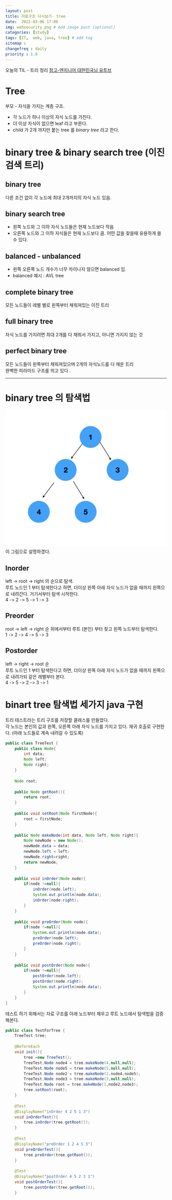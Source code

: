 ```yaml
---
layout: post
title: 자료구조 다시보기- tree
date:  2022-03-06 17:00
img: websecurity.png # Add image post (optional)
categories: [study]
tags: [IT,  web, java, tree] # add tag
sitemap :
changefreq : daily
priority : 1.0
---
```


오늘의 TIL - 트리 정리
[참고-엔지니어 대한민국님 유투브](https://www.youtube.com/watch?v=QN1rZYX6QaA&list=PLjSkJdbr_gFY8VgactUs6_Jc9Ke8cPzZP&index=2)

# Tree  
부모 - 자식을 가지는 계층 구조.   
- 각 노드가 하나 이상의 자식 노드를 가진다.  
- 더 이상 자식이 없으면 leaf 라고 부른다.  
- child 가 2개 까지만 붙는 tree 를 *binary tree* 라고 한다.   

# binary tree & binary search tree (이진 검색 트리)

## binary tree
다른 조건 없이 각 노드에 최대 2개까지의 자식 노드 있음.  
## binary search tree 
- 왼쪽 노드와 그 이하 자식 노드들은 현재 노드보다 작음
- 오른쪽 노드와 그 이하 자식들은 현재 노드보다 큼. 
어떤 값을 찾을때 유용하게 쓸 수 있다.  

## balanced - unbalanced 
- 왼쪽 오른쪽 노드 개수가 너무 차이나지 않으면 balanced 임. 
- balanced 예시 : AVL tree

## complete binary tree
모든 노드들이 레벨 별로 왼쪽부터 채워져있는 이진 트리 

## full binary tree 
자식 노드를 가지려면 최대 2개를 다 채워서 가지고, 아니면 가지지 않는 것 

## perfect binary tree
모든 노드들이 왼쪽부터 채워져있으며 2개의 자식노드를 다 채운 트리  
완벽한 피라미드 구조를 띄고 있다 .  

---

# binary tree 의 탐색법 
![사진](/assets/img/binarytreeEx.png)
이 그림으로 설명하겠다.  


## Inorder 
left -> root -> right 의 순으로 탐색.   
루트 노드인 1 부터 탐색한다고 하면, 더이상 왼쪽 아래 자식 노드가 없을 때까지 왼쪽으로 내려간다. 거기서부터 탐색 시작한다.  
4 -> 2 -> 5 -> 1 -> 3  

## Preorder
root -> left -> right 순
위에서부터 루트 (본인) 부터 찾고 왼쪽 노드부터 탐색한다.   
1 -> 2 -> 4 -> 5 -> 3  

## Postorder 
left -> right -> root 순  
루트 노드인 1 부터 탐색한다고 하면, 더이상 왼쪽 아래 자식 노드가 없을 때까지 왼쪽으로 내려가되 같은 레벨부터 본다.   
4 -> 5 -> 2 -> 3 -> 1


# binart tree 탐색법 세가지 java 구현 

트리 테스트라는 트리 구조를 저장할 클래스를 만들었다.  
각 노드는 본인의 값과 왼쪽, 오른쪽 아래 자식 노드를 가지고 있다. 
재귀 호출로 구현한다. (아래 노드들로 계속 내려갈 수 있도록)

~~~java
public class TreeTest {
    public class Node{
        int data;
        Node left;
        Node right;
    }

    Node root;

    public Node getRoot(){
        return root;
    }

    public void setRoot(Node firstNode){
        root = firstNode;
    }

    public Node makeNode(int data, Node left, Node right){
        Node newNode = new Node();
        newNode.data = data;
        newNode.left = left;
        newNode.right=right;
        return newNode;
    }

    public void inOrder(Node node){
        if(node !=null){  
            inOrder(node.left);
            System.out.println(node.data);
            inOrder(node.right);
        }
    }

    public void preOrder(Node node){
        if(node !=null){
            System.out.println(node.data);
            preOrder(node.left);
            preOrder(node.right);
        }
    }

    public void postOrder(Node node){
        if(node !=null){
            postOrder(node.left);
            postOrder(node.right);
            System.out.println(node.data);
        }
    }
}
~~~

테스트 하기 위해서는 자료 구조를 아래 노드부터 채우고 루트 노드에서 탐색법을 검증해본다. 

~~~java
public class TestForTree {
    TreeTest tree;

    @BeforeEach
    void init(){
        tree =new TreeTest();
        TreeTest.Node node4 = tree.makeNode(4,null,null);
        TreeTest.Node node5 = tree.makeNode(5,null,null);
        TreeTest.Node node2 = tree.makeNode(2,node4,node5);
        TreeTest.Node node3 = tree.makeNode(3,null,null);
        TreeTest.Node root = tree.makeNode(1,node2,node3);
        tree.setRoot(root);
    }

    @Test
    @DisplayName("inOrder 4 2 5 1 3")
    void inOrderTest(){
        tree.inOrder(tree.getRoot());
    }

    @Test
    @DisplayName("preOrder 1 2 4 5 3")
    void preOrderTest(){
        tree.preOrder(tree.getRoot());
    }

    @Test
    @DisplayName("postOrder 4 5 2 3 1")
    void postOrderTest(){
        tree.postOrder(tree.getRoot());
    }


~~~